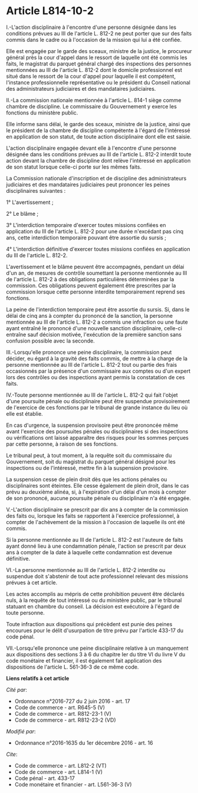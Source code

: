 # Article L814-10-2

I.-L'action disciplinaire à l'encontre d'une personne désignée dans les conditions prévues au III de l'article L. 812-2 ne
peut porter que sur des faits commis dans le cadre ou à l'occasion de la mission qui lui a été confiée. 

Elle est engagée par le garde des sceaux, ministre de la justice, le procureur général près la cour d'appel dans le ressort
de laquelle ont été commis les faits, le magistrat du parquet général chargé des inspections des personnes mentionnées au III
de l'article L. 812-2 dont le domicile professionnel est situé dans le ressort de la cour d'appel pour laquelle il est
compétent, l'instance professionnelle représentative ou le président du Conseil national des administrateurs judiciaires et
des mandataires judiciaires. 

II.-La commission nationale mentionnée à l'article L. 814-1 siège comme chambre de discipline. Le commissaire du Gouvernement
y exerce les fonctions du ministère public. 

Elle informe sans délai, le garde des sceaux, ministre de la justice, ainsi que le président de la chambre de discipline
compétente à l'égard de l'intéressé en application de son statut, de toute action disciplinaire dont elle est saisie. 

L'action disciplinaire engagée devant elle à l'encontre d'une personne désignée dans les conditions prévues au III de
l'article L. 812-2 interdit toute action devant la chambre de discipline dont relève l'intéressé en application de son statut
lorsque celle-ci porte sur les mêmes faits. 

La Commission nationale d'inscription et de discipline des administrateurs judiciaires et des mandataires judiciaires peut
prononcer les peines disciplinaires suivantes : 

1° L'avertissement ; 

2° Le blâme ; 

3° L'interdiction temporaire d'exercer toutes missions confiées en application du III de l'article L. 812-2 pour une durée
n'excédant pas cinq ans, cette interdiction temporaire pouvant être assortie du sursis ; 

4° L'interdiction définitive d'exercer toutes missions confiées en application du III de l'article L. 812-2. 

L'avertissement et le blâme peuvent être accompagnés, pendant un délai d'un an, de mesures de contrôle soumettant la personne
mentionnée au III de l'article L. 812-2 à des obligations particulières déterminées par la commission. Ces obligations
peuvent également être prescrites par la commission lorsque cette personne interdite temporairement reprend ses fonctions. 

La peine de l'interdiction temporaire peut être assortie du sursis. Si, dans le délai de cinq ans à compter du prononcé de la
sanction, la personne mentionnée au III de l'article L. 812-2 a commis une infraction ou une faute ayant entraîné le prononcé
d'une nouvelle sanction disciplinaire, celle-ci entraîne sauf décision motivée, l'exécution de la première sanction sans
confusion possible avec la seconde. 

III.-Lorsqu'elle prononce une peine disciplinaire, la commission peut décider, eu égard à la gravité des faits commis, de
mettre à la charge de la personne mentionnée au III de l'article L. 812-2 tout ou partie des frais occasionnés par la
présence d'un commissaire aux comptes ou d'un expert lors des contrôles ou des inspections ayant permis la constatation de
ces faits. 

IV.-Toute personne mentionnée au III de l'article L. 812-2 qui fait l'objet d'une poursuite pénale ou disciplinaire peut être
suspendue provisoirement de l'exercice de ces fonctions par le tribunal de grande instance du lieu où elle est établie. 

En cas d'urgence, la suspension provisoire peut être prononcée même avant l'exercice des poursuites pénales ou disciplinaires
si des inspections ou vérifications ont laissé apparaître des risques pour les sommes perçues par cette personne, à raison de
ses fonctions. 

Le tribunal peut, à tout moment, à la requête soit du commissaire du Gouvernement, soit du magistrat du parquet général
désigné pour les inspections ou de l'intéressé, mettre fin à la suspension provisoire. 

La suspension cesse de plein droit dès que les actions pénales ou disciplinaires sont éteintes. Elle cesse également de plein
droit, dans le cas prévu au deuxième alinéa, si, à l'expiration d'un délai d'un mois à compter de son prononcé, aucune
poursuite pénale ou disciplinaire n'a été engagée. 

V.-L'action disciplinaire se prescrit par dix ans à compter de la commission des faits ou, lorsque les faits se rapportent à
l'exercice professionnel, à compter de l'achèvement de la mission à l'occasion de laquelle ils ont été commis. 

Si la personne mentionnée au III de l'article L. 812-2 est l'auteure de faits ayant donné lieu à une condamnation pénale,
l'action se prescrit par deux ans à compter de la date à laquelle cette condamnation est devenue définitive. 

VI.-La personne mentionnée au III de l'article L. 812-2 interdite ou suspendue doit s'abstenir de tout acte professionnel
relevant des missions prévues à cet article. 

Les actes accomplis au mépris de cette prohibition peuvent être déclarés nuls, à la requête de tout intéressé ou du ministère
public, par le tribunal statuant en chambre du conseil. La décision est exécutoire à l'égard de toute personne. 

Toute infraction aux dispositions qui précèdent est punie des peines encourues pour le délit d'usurpation de titre prévu par
l'article 433-17 du code pénal. 

VII.-Lorsqu'elle prononce une peine disciplinaire relative à un manquement aux dispositions des sections 3 à 6 du chapitre
Ier du titre VI du livre V du code monétaire et financier, il est également fait application des dispositions de l'article L.
561-36-3 de ce même code.

**Liens relatifs à cet article**

_Cité par_:

  - Ordonnance n°2016-727 du 2 juin 2016 - art. 17
  - Code de commerce - art. R645-5 (V)
  - Code de commerce - art. R812-23-1 (V)
  - Code de commerce - art. R812-23-2 (VD)

_Modifié par_:

  - Ordonnance n°2016-1635 du 1er décembre 2016 - art. 16

_Cite_:

  - Code de commerce - art. L812-2 (VT)
  - Code de commerce - art. L814-1 (V)
  - Code pénal - art. 433-17
  - Code monétaire et financier - art. L561-36-3 (V)
